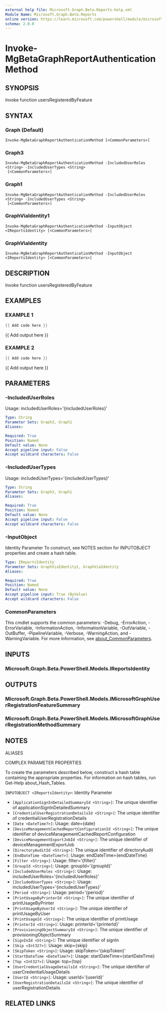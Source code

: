 ```yaml
---
external help file: Microsoft.Graph.Beta.Reports-help.xml
Module Name: Microsoft.Graph.Beta.Reports
online version: https://learn.microsoft.com/powershell/module/microsoft.graph.beta.reports/invoke-mgbetagraphreportauthenticationmethod
schema: 2.0.0
---
```


# Invoke-MgBetaGraphReportAuthenticationMethod

## SYNOPSIS
Invoke function usersRegisteredByFeature

## SYNTAX

### Graph (Default)
```
Invoke-MgBetaGraphReportAuthenticationMethod [<CommonParameters>]
```

### Graph3
```
Invoke-MgBetaGraphReportAuthenticationMethod -IncludedUserRoles <String> -IncludedUserTypes <String>
 [<CommonParameters>]
```

### Graph1
```
Invoke-MgBetaGraphReportAuthenticationMethod -IncludedUserRoles <String> -IncludedUserTypes <String>
 [<CommonParameters>]
```

### GraphViaIdentity1
```
Invoke-MgBetaGraphReportAuthenticationMethod -InputObject <IReportsIdentity> [<CommonParameters>]
```

### GraphViaIdentity
```
Invoke-MgBetaGraphReportAuthenticationMethod -InputObject <IReportsIdentity> [<CommonParameters>]
```

## DESCRIPTION
Invoke function usersRegisteredByFeature

## EXAMPLES

### EXAMPLE 1
```powershell
{{ Add code here }}
```

{{ Add output here }}

### EXAMPLE 2
```powershell
{{ Add code here }}
```

{{ Add output here }}

## PARAMETERS

### -IncludedUserRoles
Usage: includedUserRoles='{includedUserRoles}'

```yaml
Type: String
Parameter Sets: Graph3, Graph1
Aliases:

Required: True
Position: Named
Default value: None
Accept pipeline input: False
Accept wildcard characters: False
```

### -IncludedUserTypes
Usage: includedUserTypes='{includedUserTypes}'

```yaml
Type: String
Parameter Sets: Graph3, Graph1
Aliases:

Required: True
Position: Named
Default value: None
Accept pipeline input: False
Accept wildcard characters: False
```

### -InputObject
Identity Parameter
To construct, see NOTES section for INPUTOBJECT properties and create a hash table.

```yaml
Type: IReportsIdentity
Parameter Sets: GraphViaIdentity1, GraphViaIdentity
Aliases:

Required: True
Position: Named
Default value: None
Accept pipeline input: True (ByValue)
Accept wildcard characters: False
```

### CommonParameters
This cmdlet supports the common parameters: -Debug, -ErrorAction, -ErrorVariable, -InformationAction, -InformationVariable, -OutVariable, -OutBuffer, -PipelineVariable, -Verbose, -WarningAction, and -WarningVariable. For more information, see [about_CommonParameters](http://go.microsoft.com/fwlink/?LinkID=113216).

## INPUTS

### Microsoft.Graph.Beta.PowerShell.Models.IReportsIdentity
## OUTPUTS

### Microsoft.Graph.Beta.PowerShell.Models.IMicrosoftGraphUserRegistrationFeatureSummary
### Microsoft.Graph.Beta.PowerShell.Models.IMicrosoftGraphUserRegistrationMethodSummary
## NOTES

ALIASES

COMPLEX PARAMETER PROPERTIES

To create the parameters described below, construct a hash table containing the appropriate properties. For information on hash tables, run Get-Help about_Hash_Tables.


`INPUTOBJECT <IReportsIdentity>`: Identity Parameter
  - `[ApplicationSignInDetailedSummaryId <String>]`: The unique identifier of applicationSignInDetailedSummary
  - `[CredentialUserRegistrationDetailsId <String>]`: The unique identifier of credentialUserRegistrationDetails
  - `[Date <DateTime?>]`: Usage: date={date}
  - `[DeviceManagementCachedReportConfigurationId <String>]`: The unique identifier of deviceManagementCachedReportConfiguration
  - `[DeviceManagementExportJobId <String>]`: The unique identifier of deviceManagementExportJob
  - `[DirectoryAuditId <String>]`: The unique identifier of directoryAudit
  - `[EndDateTime <DateTime?>]`: Usage: endDateTime={endDateTime}
  - `[Filter <String>]`: Usage: filter='{filter}'
  - `[GroupId <String>]`: Usage: groupId='{groupId}'
  - `[IncludedUserRoles <String>]`: Usage: includedUserRoles='{includedUserRoles}'
  - `[IncludedUserTypes <String>]`: Usage: includedUserTypes='{includedUserTypes}'
  - `[Period <String>]`: Usage: period='{period}'
  - `[PrintUsageByPrinterId <String>]`: The unique identifier of printUsageByPrinter
  - `[PrintUsageByUserId <String>]`: The unique identifier of printUsageByUser
  - `[PrintUsageId <String>]`: The unique identifier of printUsage
  - `[PrinterId <String>]`: Usage: printerId='{printerId}'
  - `[ProvisioningObjectSummaryId <String>]`: The unique identifier of provisioningObjectSummary
  - `[SignInId <String>]`: The unique identifier of signIn
  - `[Skip <Int32?>]`: Usage: skip={skip}
  - `[SkipToken <String>]`: Usage: skipToken='{skipToken}'
  - `[StartDateTime <DateTime?>]`: Usage: startDateTime={startDateTime}
  - `[Top <Int32?>]`: Usage: top={top}
  - `[UserCredentialUsageDetailsId <String>]`: The unique identifier of userCredentialUsageDetails
  - `[UserId <String>]`: Usage: userId='{userId}'
  - `[UserRegistrationDetailsId <String>]`: The unique identifier of userRegistrationDetails

## RELATED LINKS
